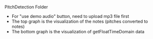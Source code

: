 PitchDetection Folder
- For "use demo audio" button, need to upload mp3 file first
- The top graph is the visualization of the notes (pitches converted to notes)
- The bottom graph is the visualization of getFloatTimeDomain data